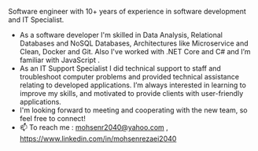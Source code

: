 Software engineer with 10+ years of experience in software development and IT Specialist.
- As a software developer I'm skilled in Data Analysis, Relational Databases and NoSQL Databases, Architectures like Microservice and Clean, Docker and Git. Also I've worked with .NET Core and C# and I’m familiar with JavaScript .
- As an IT Support Specialist I did technical support to staff and troubleshoot computer problems
and provided technical assistance relating to developed applications.
I’m always interested in learning to improve my skills, and motivated to provide clients with user-friendly applications.
- I'm looking forward to meeting and cooperating with the new team, so feel free to connect!
- 📫 To reach me : mohsenr2040@yahoo.com , https://www.linkedin.com/in/mohsenrezaei2040

<!---
mohsenr2040/mohsenr2040 is a ✨ special ✨ repository because its `README.md` (this file) appears on your GitHub profile.
You can click the Preview link to take a look at your changes.
--->
